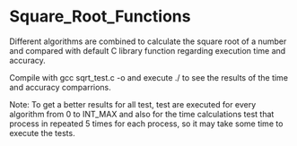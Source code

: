 # Square_Root_Functions
Different algorithms are combined to calculate the square root of a number and compared with default C library function regarding execution time and accuracy.

Compile with gcc sqrt_test.c -o <name> and execute ./<name> to see the results of the time and accuracy comparrions. 

Note: To get a better results for all test, test are executed for every algorithm from 0 to INT_MAX and also for the time calculations test that process in repeated 5 times for each process, so it may take some time to execute the tests.